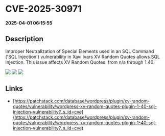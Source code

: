 # CVE-2025-30971

**2025-04-01 06:15:55**

## Description
Improper Neutralization of Special Elements used in an SQL Command ('SQL Injection') vulnerability in Xavi Ivars XV Random Quotes allows SQL Injection. This issue affects XV Random Quotes: from n/a through 1.40.

![](https://img.shields.io/static/v1?label=Score&message=9.3&color=red)
![](https://img.shields.io/static/v1?label=Severity&message=CRITICAL&color=red)
![](https://img.shields.io/static/v1?label=CWE&message=SQL&color=green)

## Links
- [https://patchstack.com/database/wordpress/plugin/xv-random-quotes/vulnerability/wordpress-xv-random-quotes-plugin-1-40-sql-injection-vulnerability?_s_id=cve](https://patchstack.com/database/wordpress/plugin/xv-random-quotes/vulnerability/wordpress-xv-random-quotes-plugin-1-40-sql-injection-vulnerability?_s_id=cve)
